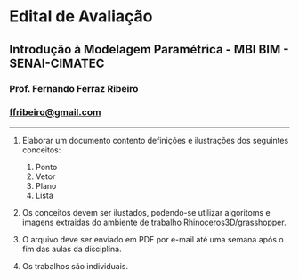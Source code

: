 # Edital de Avaliação

## Introdução à Modelagem Paramétrica - MBI BIM - SENAI-CIMATEC

### Prof. Fernando Ferraz Ribeiro

### ffribeiro@gmail.com

_________________

1. Elaborar um documento contento definições e ilustrações dos seguintes conceitos:

    1. Ponto
    2. Vetor
    3. Plano
    4. Lista

2. Os conceitos devem ser ilustados, podendo-se utilizar algoritoms e imagens extraidas do ambiente de trabalho Rhinoceros3D/grasshopper.

3. O arquivo deve ser enviado em PDF por e-mail até uma semana após o fim das aulas da disciplina.

4. Os trabalhos são individuais.